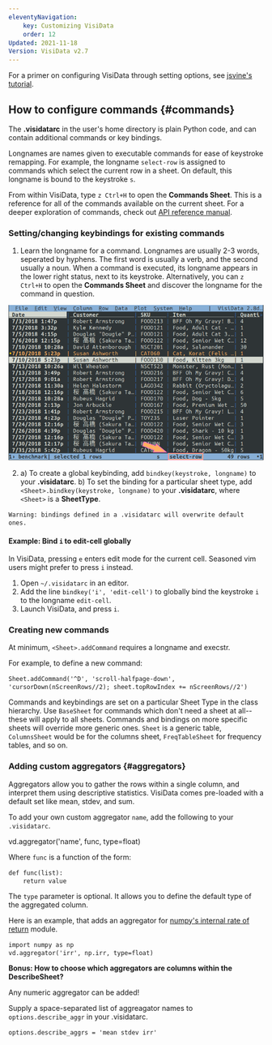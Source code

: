 ```yaml
---
eleventyNavigation:
    key: Customizing VisiData
    order: 12
Updated: 2021-11-18
Version: VisiData v2.7
---
```


For a primer on configuring VisiData through setting options, see [jsvine's tutorial](https://jsvine.github.io/intro-to-visidata/advanced/configuring-visidata/).

## How to configure commands {#commands}

The **.visidatarc** in the user's home directory is plain Python code, and can contain additional commands or key bindings.

Longnames are names given to executable commands for ease of keystroke remapping. For example, the longname `select-row` is assigned to commands which select the current row in a sheet. On default, this longname is bound to the keystroke `s`.

From within VisiData, type `z Ctrl+H` to open the **Commands Sheet**. This is a reference for all of the commands available on the current sheet. For a deeper exploration of commands, check out [API reference manual](https://www.visidata.org/docs/api/commands.html).

### Setting/changing keybindings for existing commands

1. Learn the longname for a command. Longnames are usually 2-3 words, seperated by hyphens. The first word is usually a verb, and the second usually a noun. When a command is executed, its longname appears in the lower right status, next to its keystroke. Alternatively, you can `z Ctrl+H` to open the **Commands Sheet** and discover the longname for the command in question.

![longname](/docs/assets/longname.png)

2. a) To create a global keybinding, add `bindkey(keystroke, longname)` to your **.visidatarc**.
b) To set the binding for a particular sheet type, add `<Sheet>.bindkey(keystroke, longname)` to your **.visidatarc**, where `<Sheet>` is a **SheetType**.

~~~
Warning: bindings defined in a .visidatarc will overwrite default ones.
~~~

#### Example: Bind `i` to edit-cell globally

In VisiData, pressing `e` enters edit mode for the current cell. Seasoned vim users might prefer to press `i` instead.

1. Open `~/.visidatarc` in an editor.
2. Add the line `bindkey('i', 'edit-cell')` to globally bind the keystroke `i` to the longname `edit-cell`.
3. Launch VisiData, and press `i`.


### Creating new commands

At minimum, `<Sheet>.addCommand` requires a longname and execstr.

For example, to define a new command:

~~~
Sheet.addCommand('^D', 'scroll-halfpage-down', 'cursorDown(nScreenRows//2); sheet.topRowIndex += nScreenRows//2')
~~~

Commands and keybindings are set on a particular Sheet Type in the class hierarchy. Use `BaseSheet` for commands which don't need a sheet at all--these will apply to all sheets.  Commands and bindings on more specific sheets will override more generic ones.  `Sheet` is a generic table, `ColumnsSheet` would be for the columns sheet, `FreqTableSheet` for frequency tables, and so on.

### Adding custom aggregators {#aggregators}

Aggregators allow you to gather the rows within a single column, and interpret them using descriptive statistics. VisiData comes pre-loaded with a default set like mean, stdev, and sum.

To add your own custom aggregator `name`, add the following to your `.visidatarc`.

vd.aggregator('name', func, type=float)

Where `func` is a function of the form:

```
def func(list):
    return value
```

The `type` parameter is optional. It allows you to define the default type of the aggregated column.

Here is an example, that adds an aggregator for [numpy's internal rate of return](https://numpy.org/devdocs/reference/generated/numpy.irr.html) module.

```
import numpy as np
vd.aggregator('irr', np.irr, type=float)
```

**Bonus: How to choose which aggregators are columns within the DescribeSheet?**

Any numeric aggregator can be added!

Supply a space-separated list of aggreagator names to `options.describe_aggr` in your .visidatarc.

```
options.describe_aggrs = 'mean stdev irr'
```
